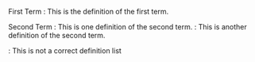First Term
: This is the definition of the first term.

Second Term
: This is one definition of the second term.
: This is another definition of the second term.

: This is not a correct definition list
